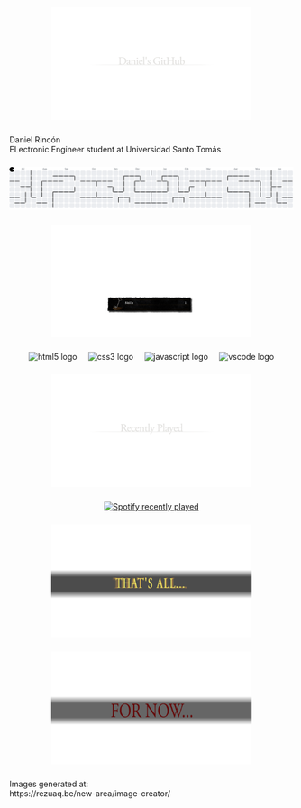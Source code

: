 <div align="center">
  <img height="200" src="https://github.com/DanielR-117/Profile_Images/blob/main/Daniels%20GitHub.png"  />
</div>

###

<p align="left">Daniel Rincón<br>ELectronic Engineer student at Universidad Santo Tomás</p>

###

<picture>
  <source media="(prefers-color-scheme: dark)" srcset="https://raw.githubusercontent.com/DanielR-117/DanielR-117/output/pacman-contribution-graph-dark.svg">
  <source media="(prefers-color-scheme: light)" srcset="https://raw.githubusercontent.com/DanielR-117/DanielR-117/output/pacman-contribution-graph.svg">
  <img alt="pacman contribution graph" src="https://raw.githubusercontent.com/DanielR-117/DanielR-117/output/pacman-contribution-graph.svg">
</picture>

###

<div align="center">
  <img height="200" src="https://github.com/DanielR-117/Profile_Images/blob/main/Skills.png"  />
</div>

###

<div align="center">
  <img src="https://cdn.jsdelivr.net/gh/devicons/devicon/icons/html5/html5-original.svg" height="40" alt="html5 logo"  />
  <img width="12" />
  <img src="https://cdn.jsdelivr.net/gh/devicons/devicon/icons/css3/css3-original.svg" height="40" alt="css3 logo"  />
  <img width="12" />
  <img src="https://cdn.jsdelivr.net/gh/devicons/devicon/icons/javascript/javascript-original.svg" height="40" alt="javascript logo"  />
  <img width="12" />
  <img src="https://cdn.jsdelivr.net/gh/devicons/devicon/icons/vscode/vscode-original.svg" height="40" alt="vscode logo"  />
</div>

###

<div align="center">
  <img height="200" src="https://github.com/DanielR-117/Profile_Images/blob/main/Recently%20played.png"  />
</div>

###

<div align="center">
  <a href="https://open.spotify.com/user/MorningStar">
    <img src="https://spotify-recently-played-readme.vercel.app/api?user=MorningStar&count=5" alt="Spotify recently played"  />
  </a>
</div>

###

<div align="center">
  <img height="200" src="https://github.com/DanielR-117/Profile_Images/blob/main/thats%20all%20.png"  />
</div>

###

<div align="center">
  <img height="200" src="https://github.com/DanielR-117/Profile_Images/blob/main/for%20now.png"  />
</div>

###

<p align="left">Images generated at: <br>https://rezuaq.be/new-area/image-creator/</p>

###
